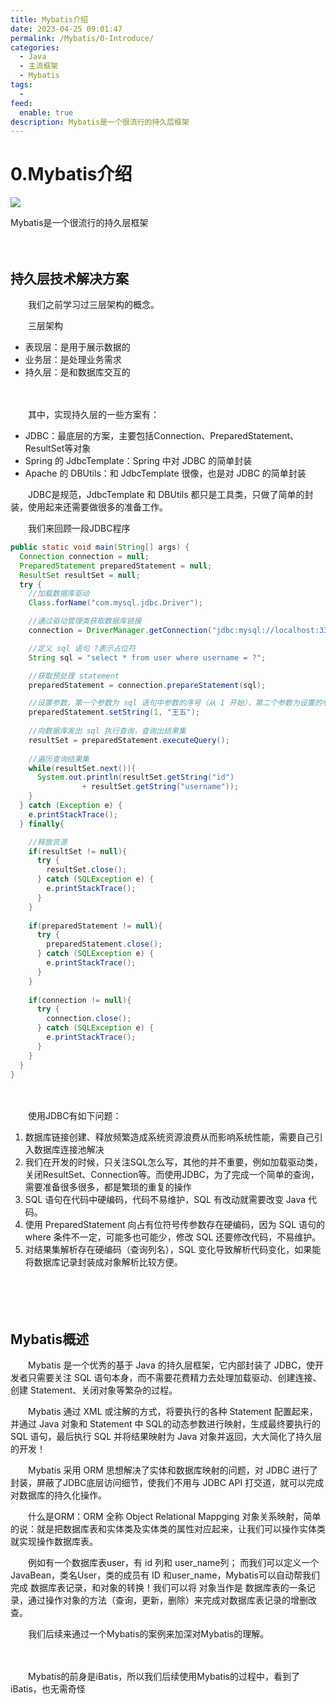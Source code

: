 ```yaml
---
title: Mybatis介绍
date: 2023-04-25 09:01:47
permalink: /Mybatis/0-Introduce/
categories:
  - Java
  - 主流框架
  - Mybatis
tags:
  - 
feed:
  enable: true
description: Mybatis是一个很流行的持久层框架
---
```

# 0.Mybatis介绍

![](https://image.peterjxl.com/blog/309.png)

Mybatis是一个很流行的持久层框架

<!-- more -->　　‍

## 持久层技术解决方案

　　我们之前学习过三层架构的概念。

　　三层架构

* 表现层：是用于展示数据的
* 业务层：是处理业务需求
* 持久层：是和数据库交互的

　　‍

　　其中，实现持久层的一些方案有：

* JDBC：最底层的方案，主要包括Connection、PreparedStatement、ResultSet等对象
* Spring 的 JdbcTemplate：Spring 中对 JDBC 的简单封装
* Apache 的 DBUtils：和 JdbcTemplate 很像，也是对 JDBC 的简单封装

　　JDBC是规范，JdbcTemplate 和 DBUtils 都只是工具类，只做了简单的封装，使用起来还需要做很多的准备工作。

　　我们来回顾一段JDBC程序

```java
public static void main(String[] args) {
  Connection connection = null;
  PreparedStatement preparedStatement = null;
  ResultSet resultSet = null;
  try {
    //加载数据库驱动
    Class.forName("com.mysql.jdbc.Driver");

    //通过驱动管理类获取数据库链接
    connection = DriverManager.getConnection("jdbc:mysql://localhost:3306/mybatis?characterEncoding=utf-8","root", "root");

    //定义 sql 语句 ?表示占位符
    String sql = "select * from user where username = ?";

    //获取预处理 statement
    preparedStatement = connection.prepareStatement(sql);

    //设置参数，第一个参数为 sql 语句中参数的序号（从 1 开始），第二个参数为设置的参数值
    preparedStatement.setString(1, "王五");
  
    //向数据库发出 sql 执行查询，查询出结果集
    resultSet = preparedStatement.executeQuery();
  
    //遍历查询结果集
    while(resultSet.next()){
      System.out.println(resultSet.getString("id") 
                + resultSet.getString("username"));
    }
  } catch (Exception e) {
    e.printStackTrace();
  } finally{

    //释放资源
    if(resultSet != null){
      try {
        resultSet.close();
      } catch (SQLException e) {
        e.printStackTrace();
      }
    }
  
    if(preparedStatement != null){
      try {
        preparedStatement.close();
      } catch (SQLException e) {
        e.printStackTrace();
      }
    }
  
    if(connection != null){
      try {
        connection.close();
      } catch (SQLException e) {
        e.printStackTrace();
      }
    }
  }
}
```

　　‍

　　使用JDBC有如下问题：

1. 数据库链接创建、释放频繁造成系统资源浪费从而影响系统性能，需要自己引入数据库连接池解决
2. 我们在开发的时候，只关注SQL怎么写，其他的并不重要，例如加载驱动类，关闭ResultSet、Connection等。而使用JDBC，为了完成一个简单的查询，需要准备很多很多，都是繁琐的重复的操作
3. SQL 语句在代码中硬编码，代码不易维护，SQL 有改动就需要改变 Java 代码。
4. 使用 PreparedStatement 向占有位符号传参数存在硬编码，因为 SQL 语句的 where 条件不一定，可能多也可能少，修改 SQL 还要修改代码，不易维护。
5. 对结果集解析存在硬编码（查询列名），SQL 变化导致解析代码变化，如果能将数据库记录封装成对象解析比较方便。

　　‍

　　‍

## Mybatis概述

　　Mybatis 是一个优秀的基于 Java 的持久层框架，它内部封装了 JDBC，使开发者只需要关注 SQL 语句本身，而不需要花费精力去处理加载驱动、创建连接、创建 Statement、关闭对象等繁杂的过程。

　　Mybatis 通过 XML 或注解的方式，将要执行的各种 Statement 配置起来，并通过 Java 对象和 Statement 中 SQL的动态参数进行映射，生成最终要执行的 SQL 语句，最后执行 SQL 并将结果映射为 Java 对象并返回，大大简化了持久层的开发！

　　Mybatis 采用 ORM 思想解决了实体和数据库映射的问题，对 JDBC 进行了封装，屏蔽了JDBC底层访问细节，使我们不用与 JDBC  API 打交道，就可以完成对数据库的持久化操作。

　　什么是ORM：ORM 全称 Object Relational Mappging 对象关系映射，简单的说：就是把数据库表和实体类及实体类的属性对应起来，让我们可以操作实体类就实现操作数据库表。

　　例如有一个数据库表user，有 id 列和 user_name列； 而我们可以定义一个JavaBean，类名User，类的成员有 ID 和user_name，Mybatis可以自动帮我们完成 数据库表记录，和对象的转换！我们可以将 对象当作是 数据库表的一条记录，通过操作对象的方法（查询，更新，删除）来完成对数据库表记录的增删改查。

　　我们后续来通过一个Mybatis的案例来加深对Mybatis的理解。

　　‍

　　Mybatis的前身是iBatis，所以我们后续使用Mybatis的过程中，看到了iBatis，也无需奇怪

　　‍
